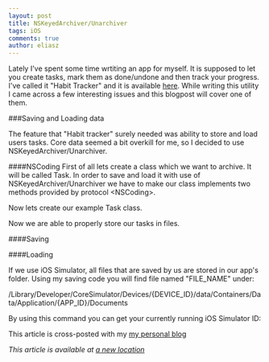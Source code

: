 ```yaml
---
layout: post
title: NSKeyedArchiver/Unarchiver
tags: iOS
comments: true
author: eliasz
---
```

Lately I've spent some time wrtiting an app for myself. It is supposed to let you create tasks, mark them as done/undone and then track your progress. I've called it "Habit Tracker" and it is available
<a href="https://github.com/Eluss/HabitTracker" target="_blank">here</a>. While writing this utility I came across a few interesting issues and this blogpost will cover one of them.

###Saving and Loading data

The feature that "Habit tracker" surely needed was ability to store and load users tasks. Core data seemed a bit overkill for me, so I decided to use NSKeyedArchiver/Unarchiver.

####NSCoding
First of all lets create a class which we want to archive. It will be called Task. In order to save and load it with use of NSKeyedArchiver/Unarchiver we have to make our class implements two methods provided by protocol \<NSCoding\>.
<script src="https://gist.github.com/Eluss/fb436b922e73aa7e0f50.js"></script>

Now lets create our example Task class.

<script src="https://gist.github.com/Eluss/2cd388a213795b949403.js"></script>

<script src="https://gist.github.com/Eluss/0ee3bc08b6805c36c61d.js"></script>

Now we are able to properly store our tasks in files.

####Saving
<script src="https://gist.github.com/Eluss/ad7b1e1d00f9a49f8978.js"></script>

####Loading
<script src="https://gist.github.com/Eluss/565c38f567ab5482202b.js"></script>

If we use iOS Simulator, all files that are saved by us are stored in our app's folder. Using my saving code you will find file named "FILE_NAME" under:

/Library/Developer/CoreSimulator/Devices/{DEVICE_ID}/data/Containers/Data/Application/{APP_ID}/Documents

By using this command you can get your currently running iOS Simulator ID:
<script src="https://gist.github.com/Eluss/d10d6e783bd5c17dfee3.js"></script>

This article is cross-posted with my [my personal blog](http://eluss.github.io/Savings-and-loading-data-to-iOS-device/)


*This article is available at [a new location](https://brightinventions.pl/blog/saving-and-loading-data-to-iOS-device)*
